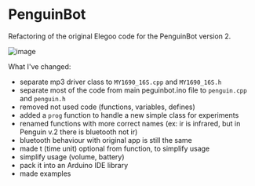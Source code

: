 # PenguinBot

Refactoring of the original Elegoo code for the PenguinBot version 2.

![image](https://github.com/giuliopons/PenguinBot/assets/1871627/f9962769-78e2-47cd-b678-49f4350c4cf7)

What I've changed:
* separate mp3 driver class to `MY1690_16S.cpp` and `MY1690_16S.h`
* separate most of the code from main peguinbot.ino file to `penguin.cpp` and `penguin.h`
* removed not used code (functions, variables, defines)
* added a `prog` function to handle a new simple class for experiments
* renamed functions with more correct names (ex: ir is infrared, but in Penguin v.2 there is bluetooth not ir)
* bluetooth behaviour with original app is still the same
* made t (time unit) optional from function, to simplify usage
* simplify usage (volume, battery)
* pack it into an Arduino IDE library
* made examples
